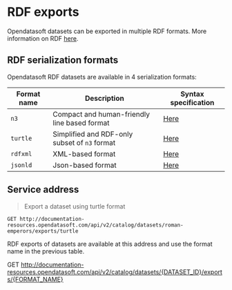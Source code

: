 # RDF exports

Opendatasoft datasets can be exported in multiple RDF formats. More information on RDF [here](https://en.wikipedia.org/wiki/Resource_Description_Framework).

## RDF serialization formats
Opendatasoft RDF datasets are available in 4 serialization formats:

Format name | Description | Syntax specification
--------- | ----------- | -----------
`n3` | Compact and human-friendly line based format | [Here](https://www.w3.org/TR/n-triples/)
`turtle` | Simplified and RDF-only subset of `n3` format | [Here](https://www.w3.org/TR/turtle/)
`rdfxml` | XML-based format | [Here](https://www.w3.org/TR/rdf-syntax-grammar/)
`jsonld` | Json-based format | [Here](https://www.w3.org/TR/json-ld/)

## Service address

> Export a dataset using turtle format

```http
GET http://documentation-resources.opendatasoft.com/api/v2/catalog/datasets/roman-emperors/exports/turtle
```

RDF exports of datasets are available at this address and use the format name in the previous table.

GET http://documentation-resources.opendatasoft.com/api/v2/catalog/datasets/{DATASET_ID}/exports/{FORMAT_NAME}
